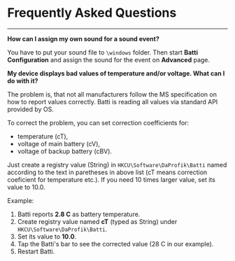 # Frequently Asked Questions #

---


**How can I assign my own sound for a sound event?**

You have to put your sound file to `\windows` folder. Then start **Batti Configuration** and assign the sound for the event on **Advanced** page.

**My device displays bad values of temperature and/or voltage. What can I do with it?**

The problem is, that not all manufacturers follow the MS specification on how to report values correctly. Batti is reading all values via standard API provided by OS.

To correct the problem, you can set correction coefficients for:

  * temperature (cT),
  * voltage of main battery (cV),
  * voltage of backup battery (cBV).

Just create a registry value (String) in `HKCU\Software\DaProfik\Batti` named according to the text in paretheses in above list (cT means correction coeficient for temperature etc.). If you need 10 times larger value, set its value to 10.0.

Example:

  1. Batti reports **2.8 C** as battery temperature.
  1. Create registry value named **cT** (typed as String) under `HKCU\Software\DaProfik\Batti`.
  1. Set its value to **10.0**.
  1. Tap the Batti's bar to see the corrected value (28 C in our example).
  1. Restart Batti.
